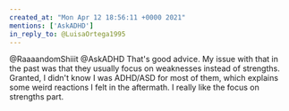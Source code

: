 ```yaml
---
created_at: "Mon Apr 12 18:56:11 +0000 2021"
mentions: ['AskADHD']
in_reply_to: @LuisaOrtega1995
---
```


@RaaaandomShiiit @AskADHD That's good advice. My issue with that in the past was that they usually focus on weaknesses instead of strengths. Granted, I didn't know I was ADHD/ASD for most of them, which explains some weird reactions I felt in the aftermath. I really like the focus on strengths part.